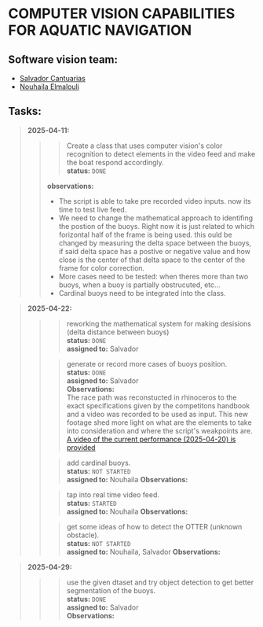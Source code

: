 # COMPUTER VISION CAPABILITIES FOR AQUATIC NAVIGATION


## Software vision team:
- [Salvador Cantuarias](https://www.linkedin.com/in/salvador-cantuarias-bb5715268/)
- [Nouhaila Elmalouli](https://www.linkedin.com/in/nouhaila-elmalouli-46517a208/)

## Tasks:
>**2025-04-11:**<br>
>>>Create a class that uses computer vision's color recognition to detect elements in the video feed and make the boat respond accordingly.<br>
>>>**status:** `DONE`<br>
>>
>>**observations:**<br>
>>- The script is able to take pre recorded video inputs. now its time to test live feed.<br>
>>- We need to change the mathematical approach to identifing the postion of the buoys. Right now it is just related to which forizontal half of the frame is being used. this ould be changed by measuring the delta space between the buoys, if said delta space has a postive or negative value and how close is the center of that delta space to the center of the frame for color correction.<br>
>>- More cases need to be tested: when theres more than two buoys, when a buoy is partially obstrucuted, etc...<br>
>>- Cardinal buoys need to be integrated into the class.

>**2025-04-22:**<br>
>>>reworking the mathematical system for making desisions (delta distance between buoys)<br>
>>>**status:** `DONE`<br>
>>>**assigned to:** Salvador
>>
>>>generate or record more cases of buoys position.<br>
>>>**status:** `DONE`<br>
>>>**assigned to:** Salvador<br>
>>**Observations:**<br> The race path was reconstucted in rhinoceros to the exact specifications given by the competitons handbook and a video was recorded to be used as input. This new footage shed more light on what are the elements to take into consideration and where the script's weakpoints are.<br>
>> [A video of the current performance (2025-04-20) is provided](https://youtu.be/pIJFHZwhgWk)
>>
>>>add cardinal buoys.<br>
>>>**status:** `NOT STARTED`<br>
>>>**assigned to:** Nouhaila
>>**Observations:**<br>
>>
>>>tap into real time video feed.<br>
>>>**status:** `STARTED`<br>
>>>**assigned to:** Nouhaila
>>**Observations:**<br>
>>
>>>get some ideas of how to detect the OTTER (unknown obstacle).<br>
>>>**status:** `NOT STARTED`<br>
>>>**assigned to:** Nouhaila, Salvador
>>**Observations:**<br>

>**2025-04-29:**<br>
>>>use the given dtaset and try object detection to get better segmentation of the buoys.<br>
>>>**status:** `DONE`<br>
>>>**assigned to:** Salvador<br>
>>**Observations:**<br>
>>
